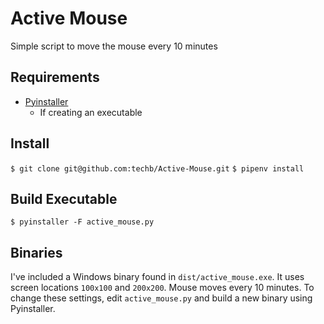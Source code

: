 # Active Mouse
Simple script to move the mouse every 10 minutes

## Requirements
 - [Pyinstaller](https://github.com/pyinstaller/pyinstaller)
   - If creating an executable

## Install
`$ git clone git@github.com:techb/Active-Mouse.git`
`$ pipenv install`

## Build Executable
`$ pyinstaller -F active_mouse.py`

## Binaries
I've included a Windows binary found in `dist/active_mouse.exe`. It uses screen locations `100x100` and `200x200`. Mouse moves every 10 minutes. To change these settings, edit `active_mouse.py` and build a new binary using Pyinstaller.